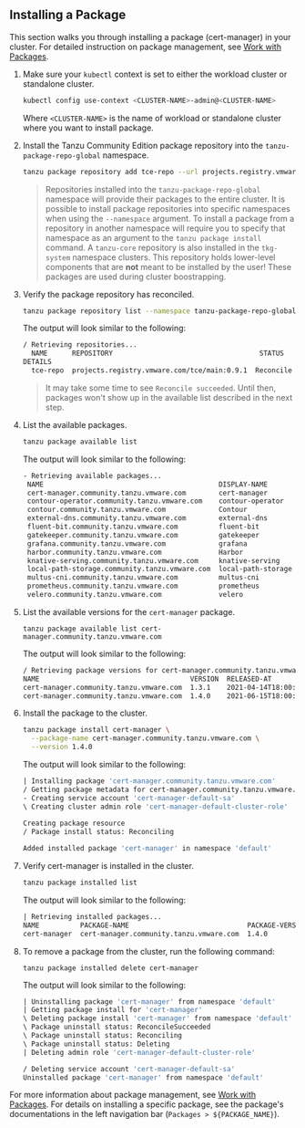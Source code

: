 ## Installing a Package

This section walks you through installing a package (cert-manager) in your cluster. For
detailed instruction on package management, see [Work with Packages](../package-management).

1. Make sure your `kubectl` context is set to either the workload cluster or standalone cluster.

    ```sh
    kubectl config use-context <CLUSTER-NAME>-admin@<CLUSTER-NAME>
    ```

    Where ``<CLUSTER-NAME>`` is the name of workload or standalone cluster where you want to install package.

1. Install the Tanzu Community Edition package repository into the `tanzu-package-repo-global` namespace.

    ```sh
    tanzu package repository add tce-repo --url projects.registry.vmware.com/tce/main:0.9.1 --namespace tanzu-package-repo-global
    ```

    > Repositories installed into the `tanzu-package-repo-global` namespace will provide their packages to the entire
    > cluster. It is possible to install package repositories into specific namespaces when using the `--namespace` argument.
    > To install a package from a repository in another namespace will require you to specify that namespace as an argument
    > to the `tanzu package install` command.
    > A `tanzu-core` repository is also installed in the `tkg-system` namespace
    > clusters. This repository holds lower-level components that are **not**
    > meant to be installed by the user! These packages are used during cluster
    > boostrapping.
                                                                                                                                
1. Verify the package repository has reconciled.

    ```sh
    tanzu package repository list --namespace tanzu-package-repo-global
    ```

    The output will look similar to the following:

    ```sh
    / Retrieving repositories...
      NAME      REPOSITORY                                    STATUS
    DETAILS
      tce-repo  projects.registry.vmware.com/tce/main:0.9.1  Reconcile succeeded
    ```
    > It may take some time to see `Reconcile succeeded`. Until then, packages
    > won't show up in the available list described in the next step.
    

1. List the available packages.

    ```sh
    tanzu package available list
    ```

    The output will look similar to the following:

    ```sh
    - Retrieving available packages...
     NAME                                           DISPLAY-NAME        SHORT-DESCRIPTION
     cert-manager.community.tanzu.vmware.com        cert-manager        Certificate management
     contour-operator.community.tanzu.vmware.com    contour-operator    Layer 7 Ingress
     contour.community.tanzu.vmware.com             Contour             An ingress controller
     external-dns.community.tanzu.vmware.com        external-dns        This package provides DNS...
     fluent-bit.community.tanzu.vmware.com          fluent-bit          Fluent Bit is a fast Log Processor and...
     gatekeeper.community.tanzu.vmware.com          gatekeeper          policy management
     grafana.community.tanzu.vmware.com             grafana             Visualization and analytics software
     harbor.community.tanzu.vmware.com              Harbor              OCI Registry
     knative-serving.community.tanzu.vmware.com     knative-serving     Knative Serving builds on Kubernetes to...
     local-path-storage.community.tanzu.vmware.com  local-path-storage  This package provides local path node...
     multus-cni.community.tanzu.vmware.com          multus-cni          This package provides the ability for...
     prometheus.community.tanzu.vmware.com          prometheus          A time series database for your metrics
     velero.community.tanzu.vmware.com              velero              Disaster recovery capabilities
    ```

1. List the available versions for the `cert-manager` package.

    ```shell
    tanzu package available list cert-manager.community.tanzu.vmware.com
    ```

    The output will look similar to the following:

    ```sh
    / Retrieving package versions for cert-manager.community.tanzu.vmware.com...
    NAME                                     VERSION  RELEASED-AT
    cert-manager.community.tanzu.vmware.com  1.3.1    2021-04-14T18:00:00Z
    cert-manager.community.tanzu.vmware.com  1.4.0    2021-06-15T18:00:00Z
    ```

1. Install the package to the cluster.

    ```sh
    tanzu package install cert-manager \
      --package-name cert-manager.community.tanzu.vmware.com \
      --version 1.4.0
    ```

    The output will look similar to the following:

    ```sh
    | Installing package 'cert-manager.community.tanzu.vmware.com'
    / Getting package metadata for cert-manager.community.tanzu.vmware.com
    - Creating service account 'cert-manager-default-sa'
    \ Creating cluster admin role 'cert-manager-default-cluster-role'
  
    Creating package resource
    / Package install status: Reconciling

    Added installed package 'cert-manager' in namespace 'default'

    ```

1. Verify cert-manager is installed in the cluster.

     ```sh
     tanzu package installed list
     ```

     The output will look similar to the following:

     ```sh
     | Retrieving installed packages...
     NAME          PACKAGE-NAME                             PACKAGE-VERSION  STATUS
     cert-manager  cert-manager.community.tanzu.vmware.com  1.4.0            Reconcile succeeded
     ```

1. To remove a package from the cluster, run the following command:

     ```shell
     tanzu package installed delete cert-manager
     ```

     The output will look similar to the following:

     ```sh
     | Uninstalling package 'cert-manager' from namespace 'default'
     | Getting package install for 'cert-manager'
     \ Deleting package install 'cert-manager' from namespace 'default'
     \ Package uninstall status: ReconcileSucceeded
     \ Package uninstall status: Reconciling
     \ Package uninstall status: Deleting
     | Deleting admin role 'cert-manager-default-cluster-role'

     / Deleting service account 'cert-manager-default-sa'
     Uninstalled package 'cert-manager' from namespace 'default'
     ```

For more information about package management, see [Work with Packages](../package-management). For details on installing a specific package,
see the package's documentations in the left navigation bar (`Packages >
${PACKAGE_NAME}`).
